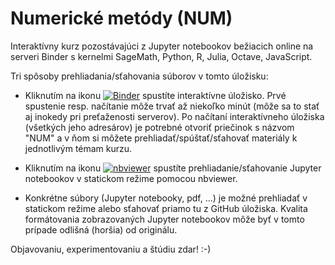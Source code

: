 # Numerické metódy (NUM) 

Interaktívny kurz pozostávajúci z Jupyter notebookov bežiacich online na serveri Binder s kernelmi SageMath, Python, R, Julia, Octave, JavaScript.

Tri spôsoby prehliadania/sťahovania súborov v tomto úložisku: 

* Kliknutím na ikonu [![Binder](https://mybinder.org/badge_logo.svg)](https://mybinder.org/v2/gh/gajdosandrej/NUM_redukcia/HEAD?urlpath=https%3A%2F%2Fgithub.com%2Fgajdosandrej%2FNUM_redukcia%2Fblob%2Fmain%2Findex_NUM.ipynb) spustíte interaktívne úložisko. Prvé spustenie resp. načítanie môže trvať až niekoľko minút (môže sa to stať aj inokedy pri preťaženosti serverov). Po načítaní interaktívneho úložiska (všetkých jeho adresárov) je potrebné otvoriť priečinok s názvom "NUM" a v ňom si môžete prehliadať/spúštať/sťahovať materiály k jednotlivým témam kurzu.


* Kliknutím na ikonu [![nbviewer](https://github.com/jupyter/design/blob/master/logos/Badges/nbviewer_badge.svg)](https://nbviewer.org/github/gajdosandrej/NUM_redukcia/blob/main/index_NUM.ipynb?flush_cache=true) spustíte prehliadanie/sťahovanie Jupyter notebookov v statickom režime pomocou nbviewer.  


* Konkrétne súbory (Jupyter notebooky, pdf, ...) je možné prehliadať v statickom režime alebo sťahovať priamo tu z GitHub úložiska. Kvalita formátovania zobrazovaných Jupyter notebookov môže byť v tomto prípade odlišná (horšia) od originálu. 


Objavovaniu, experimentovaniu a štúdiu zdar! :-) 



